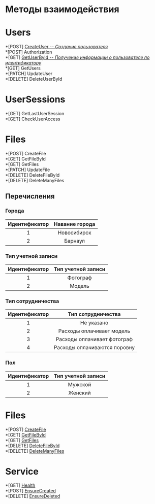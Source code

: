 # Методы взаимодействия

# Users
*[POST] [CreateUser -- *Создание пользователя*](CreateUser.md)<br>
*[POST] Authorization <br>
*[GET] [GetUserById -- *Получение информации о пользователе по идентификатору*](GetUserById.md)<br>
*[GET] GetUsers <br>
*[PATCH] UpdateUser <br>
*[DELETE] DeleteUserById

# UserSessions
*[GET] GetLastUserSession <br>
*[GET] CheckUserAccess

# Files
*[POST] CreateFile <br>
*[GET] GetFileById <br>
*[GET] GetFiles <br>
*[PATCH] UpdateFile <br>
*[DELETE] DeleteFileById <br>
*[DELETE] DeleteManyFiles

## Перечисления

### Города
|Идентификатор|Навание города|
|:---------:|:---------:|
|1|Новосибирск|
|2|Барнаул|

### Тип учетной записи
|Идентификатор|Тип учетной записи|
|:---------:|:---------:|
|1|Фотограф|
|2|Модель|

### Тип сотрудничества
|Идентификатор|Тип сотрудничества|
|:---------:|:---------:|
|1|Не указано|
|2|Расходы оплачивает модель|
|3|Расходы оплачивает фотограф|
|4|Расходы оплачиваются поровну|

### Пол
|Идентификатор|Тип учетной записи|
|:---------:|:---------:|
|1|Мужской|
|2|Женский|

# Files
*[POST] [CreateFile](Files_CreateFile.md) <br>
*[GET] [GetFileById](Files_GetFileById.md) <br>
*[GET] [GetFiles](Files_GetFiles.md) <br>
*[DELETE] [DeleteFileById](Files_DeleteFileById.md) <br>
*[DELETE] [DeleteManyFiles](Files_DeleteManyFiles.md) <br>

# Service
*[GET] [Health](Service_Health.md) <br>
*[POST] [EnsureCreated](Service_EnsureCreated.md) <br>
*[DELETE] [EnsureDeleted](Service_EnsureDeleted.md) <br>
